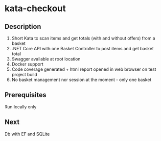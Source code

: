 # kata-checkout

## Description
1. Short Kata to scan items and get totals (with and without offers) from a basket
2. .NET Core API with one Basket Controller to post items and get basket total
3. Swagger available at root location
4. Docker support
5. Code coverage generated + html report opened in web browser on test project build
6. No basket management nor session at the moment - only one basket

## Prerequisites
Run locally only

## Next
Db with EF and SQLite
